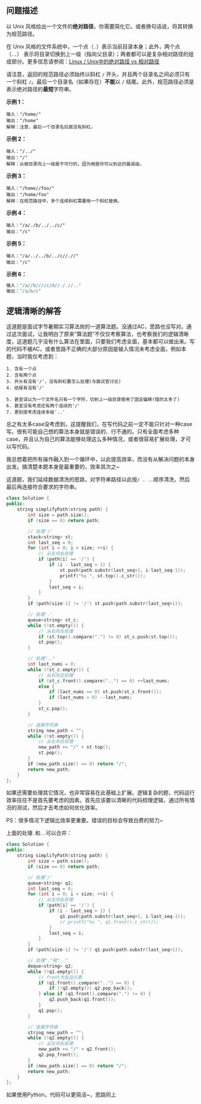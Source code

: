 ## 问题描述

以 Unix 风格给出一个文件的**绝对路径**，你需要简化它。或者换句话说，将其转换为规范路径。

在 Unix 风格的文件系统中，一个点（`.`）表示当前目录本身；此外，两个点 （`..`） 表示将目录切换到上一级（指向父目录）；两者都可以是复杂相对路径的组成部分。更多信息请参阅：[Linux / Unix中的绝对路径 vs 相对路径](https://blog.csdn.net/u011327334/article/details/50355600)

请注意，返回的规范路径必须始终以斜杠 `/` 开头，并且两个目录名之间必须只有一个斜杠 `/`。最后一个目录名（如果存在）**不能**以 `/` 结尾。此外，规范路径必须是表示绝对路径的**最短**字符串。



**示例 1：**

```
输入："/home/"
输出："/home"
解释：注意，最后一个目录名后面没有斜杠。
```

**示例 2：**

```
输入："/../"
输出："/"
解释：从根目录向上一级是不可行的，因为根是你可以到达的最高级。
```

**示例 3：**

```
输入："/home//foo/"
输出："/home/foo"
解释：在规范路径中，多个连续斜杠需要用一个斜杠替换。
```

**示例 4：**

```
输入："/a/./b/../../c/"
输出："/c"
```

**示例 5：**

```
输入："/a/../../b/../c//.//"
输出："/c"
```

**示例 6：**

```v
输入："/a//b////c/d//././/.."
输出："/a/b/c"
```



## 逻辑清晰的解答

这道题是面试字节暑期实习算法岗的一道算法题。没通过AC，思路也没写对。通过这次面试，让我明白了原来“算法题”不仅仅考察算法，也考察我们的逻辑清晰度，这道题几乎没有什么算法在里面，只要我们考虑全面，基本都可以做出来。写的代码不被AC，或者思路不正确的大部分原因是输入情况未考虑全面，例如本题，当时我仅考虑到：

```
1. 含有一个点
2. 含有两个点
3. 开头有没有'/'，没有斜杠要怎么处理(与面试官讨论)
4. 结尾有没有'/'

5. 甚至误以为一个文件名只有一个字符，切到上一级目录使用了固定偏移(错的太多了)
6. 甚至没有考虑还有两个连续的'/'
7. 更别提考虑连续多级'..'
```

总之有太多case没考虑到，这提醒我们，在写代码之前一定不能只针对一种case写。很有可能自己想的算法本身就是错误的、行不通的。只有全面考虑多种case，并且认为自己的算法能够处理这么多种情况，或者很容易扩展处理，才可以写代码。

我总想着把所有操作融入到一个循环中，以此提高效率，而没有从解决问题的本身出发。搞清楚本题本身是最重要的，效率其次之~

这道题，我们延续数据清洗的思路，对字符串路径以此按`/ . ..`顺序清洗，然后最后再连接符合要求的字符串。

```cpp
class Solution {
public:
    string simplifyPath(string path) {
        int size = path.size();
        if (size == 0) return path;

        // 处理'/'
        stack<string> st;
        int last_seq = 0;
        for (int i = 0; i < size; ++i) {
            // 从左向右处理
            if (path[i] == '/') {
                if (i - last_seq > 1) {
                    st.push(path.substr(last_seq+1, i-last_seq-1));
                    printf("%s ", st.top().c_str());
                }
                last_seq = i;
            }
        }
        if (path[size-1] != '/') st.push(path.substr(last_seq+1));

        // 处理'.'
        queue<string> st_c;
        while (!st.empty()) {
            // 从右向左处理
            if (st.top().compare(".") != 0) st_c.push(st.top());
            st.pop();
        }

        // 处理".."
        int last_nums = 0;
        while (!st_c.empty()) {
            // 从右向左处理
            if (st_c.front().compare("..") == 0) ++last_nums;
            else {
                if (last_nums == 0) st.push(st_c.front());
                if (last_nums > 0) --last_nums;
            }
            st_c.pop();
        }

        // 连接字符串
        string new_path = "";
        while (!st.empty()) {
            // 从左向右处理
            new_path += "/" + st.top();
            st.pop();
        }
        if (new_path.size() == 0) return "/";
        return new_path;
    }
};
```

如果还需要处理其它情况，也非常容易在此基础上扩展。逻辑复杂的题，代码运行效率往往不是首先要考虑的因素。首先应该要以清晰的代码梳理逻辑，通过所有情况的测试，然后才去考虑如何优化效率。

PS：很多情况下逻辑比效率更重要。错误的目标会导致白费的努力~

上面的处理`.`和`..`可以合并：

```cpp
class Solution {
public:
    string simplifyPath(string path) {
        int size = path.size();
        if (size == 0) return path;

        // 处理'/'
        queue<string> q1;
        int last_seq = 0;
        for (int i = 0; i < size; ++i) {
            // 从左向右处理
            if (path[i] == '/') {
                if (i - last_seq > 1) {
                    q1.push(path.substr(last_seq+1, i-last_seq-1));
                    // printf("%s ", q1.front().c_str());
                }
                last_seq = i;
            }
        }
        if (path[size-1] != '/') q1.push(path.substr(last_seq+1));

        // 处理"."和".."
        deque<string> q2;
        while (!q1.empty()) {
            // front为左边元素
            if (q1.front().compare("..") == 0) {
                if (!q2.empty()) q2.pop_back();
            } else if (q1.front().compare(".") != 0) {
                q2.push_back(q1.front());
            }
            q1.pop();
        }

        // 连接字符串
        string new_path = "";
        while (!q2.empty()) {
            // 从左向右处理
            new_path += "/" + q2.front();
            q2.pop_front();
        }
        if (new_path.size() == 0) return "/";
        return new_path;
    }
};
```

如果使用Python，代码可以更简洁~，思路同上

```python

```


